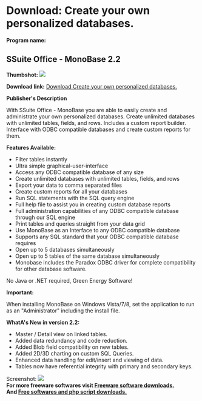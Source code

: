 # Download: Create your own personalized databases.

**Program name:**

## SSuite Office - MonoBase 2.2

  
**Thumbshot:** ![](http://www.freewarefiles.com/screenshot/ssuitemonobase_md.gif)   
  
**Download link:** [Download Create your own personalized databases.](http://freesoftwares.boysofts.com/SSuite-Office---MonoBase_program_42117.html)  
  


**Publisher's Description**  
  


With SSuite Office - MonoBase you are able to easily create and administrate your own personalized databases. Create unlimited databases with unlimited tables, fields, and rows. Includes a custom report builder. Interface with ODBC compatible databases and create custom reports for them.

**Features Available:**

  * Filter tables instantly 
  * Ultra simple graphical-user-interface 
  * Access any ODBC compatible database of any size 
  * Create unlimited databases with unlimited tables, fields, and rows 
  * Export your data to comma separated files 
  * Create custom reports for all your databases 
  * Run SQL statements with the SQL query engine 
  * Full help file to assist you in creating custom database reports 
  * Full administration capabilities of any ODBC compatible database through our SQL engine 
  * Print tables and queries straight from your data grid 
  * Use MonoBase as an Interface to any ODBC compatible database 
  * Supports any SQL standard that your ODBC compatible database requires 
  * Open up to 5 databases simultaneously 
  * Open up to 5 tables of the same database simultaneously 
  * Monobase includes the Paradox ODBC driver for complete compatibility for other database software. 

No Java or .NET required, Green Energy Software!

**Important:**

When installing MonoBase on Windows Vista/7/8, set the application to run as an "Administrator" including the install file.

**WhatA's New in version 2.2:**

  * Master / Detail view on linked tables. 
  * Added data redundancy and code reduction. 
  * Added Blob field compatibility on new tables. 
  * Added 2D/3D charting on custom SQL Queries. 
  * Enhanced data handling for edit/insert and viewing of data. 
  * Tables now have referential integrity with primary and secondary keys. 

  
  
Screenshot: ![](http://www.freewarefiles.com/screenshot/ssuitemonobase.gif)   
**For more freeware softwares visit [Freeware software downloads.](http://freesoftwares.boysofts.com/)**   
**And [Free softwares and php script downloads.](http://www.boysofts.com/)**
